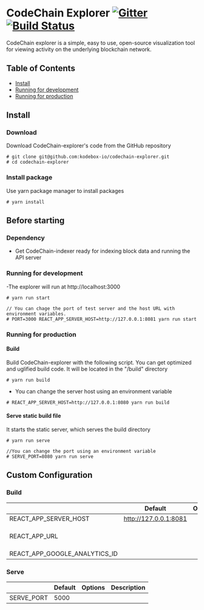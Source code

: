 # CodeChain Explorer [![Gitter](https://badges.gitter.im/CodeChain-io/codechain-explorer.svg)](https://gitter.im/CodeChain-io/codechain-explorer?utm_source=badge&utm_medium=badge&utm_campaign=pr-badge) [![Build Status](https://travis-ci.org/CodeChain-io/codechain-explorer.svg?branch=master)](https://travis-ci.org/CodeChain-io/codechain-explorer)

CodeChain explorer is a simple, easy to use, open-source visualization tool for viewing activity on the underlying blockchain network.

## Table of Contents

- [Install](https://github.com/CodeChain-io/codechain-explorer#install)
- [Running for development](https://github.com/CodeChain-io/codechain-explorer#running-for-development)
- [Running for production](https://github.com/CodeChain-io/codechain-explorer#running-for-production)

## Install

### Download

Download CodeChain-explorer's code from the GitHub repository

```
# git clone git@github.com:kodebox-io/codechain-explorer.git
# cd codechain-explorer
```

### Install package

Use yarn package manager to install packages

```
# yarn install
```

## Before starting

### Dependency

- Get CodeChain-indexer ready for indexing block data and running the API server

### Running for development

-The explorer will run at http://localhost:3000

```
# yarn run start

// You can chage the port of test server and the host URL with environment variables.
# PORT=3000 REACT_APP_SERVER_HOST=http://127.0.0.1:8081 yarn run start
```

### Running for production

#### Build

Build CodeChain-explorer with the following script. You can get optimized and uglified build code. It will be located in the "/build" directory

```
# yarn run build
```

- You can change the server host using an environment variable

```
# REACT_APP_SERVER_HOST=http://127.0.0.1:8080 yarn run build
```

#### Serve static build file

It starts the static server, which serves the build directory

```
# yarn run serve

//You can change the port using an environment variable
# SERVE_PORT=8080 yarn run serve
```

## Custom Configuration

### Build

|                               | Default               | Options | Description                     |
| ----------------------------- | --------------------- | ------- | ------------------------------- |
| REACT_APP_SERVER_HOST         | http://127.0.0.1:8081 |         |                                 |
| REACT_APP_URL                 |                       |         | This is used for the open graph |
| REACT_APP_GOOGLE_ANALYTICS_ID |                       |         |                                 |

### Serve

|            | Default | Options | Description |
| ---------- | ------- | ------- | ----------- |
| SERVE_PORT | 5000    |         |             |
